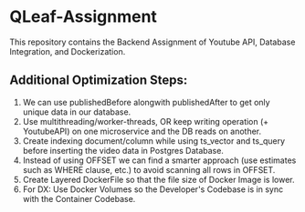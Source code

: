 # QLeaf-Assignment

This repository contains the Backend Assignment of Youtube API, Database Integration, and Dockerization.

## Additional Optimization Steps:

1. We can use publishedBefore alongwith publishedAfter to get only unique data in our database.
2. Use multithreading/worker-threads, OR keep writing operation (+ YoutubeAPI) on one microservice and the DB reads on another.
3. Create indexing document/column while using ts_vector and ts_query before inserting the video data in Postgres Database.
4. Instead of using OFFSET we can find a smarter approach (use estimates such as WHERE clause, etc.) to avoid scanning all rows in OFFSET.
5. Create Layered DockerFile so that the file size of Docker Image is lower.
6. For DX: Use Docker Volumes so the Developer's Codebase is in sync with the Container Codebase.
